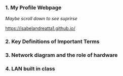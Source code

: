 ### 1. My Profile Webpage 

*Maybe scroll down to see suprirse*

https://isabelandreatta1.github.io/

### 2. Key Definitions of Important Terms 

### 3. Network diagram and the role of hardware

### 4. LAN built in class 






